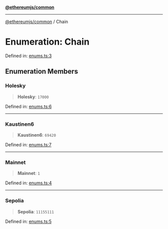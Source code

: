 [**@ethereumjs/common**](../README.md)

***

[@ethereumjs/common](../README.md) / Chain

# Enumeration: Chain

Defined in: [enums.ts:3](https://github.com/Dargon789/ethereumjs-monorepo/blob/master/packages/common/src/enums.ts#L3)

## Enumeration Members

### Holesky

> **Holesky**: `17000`

Defined in: [enums.ts:6](https://github.com/Dargon789/ethereumjs-monorepo/blob/master/packages/common/src/enums.ts#L6)

***

### Kaustinen6

> **Kaustinen6**: `69420`

Defined in: [enums.ts:7](https://github.com/Dargon789/ethereumjs-monorepo/blob/master/packages/common/src/enums.ts#L7)

***

### Mainnet

> **Mainnet**: `1`

Defined in: [enums.ts:4](https://github.com/Dargon789/ethereumjs-monorepo/blob/master/packages/common/src/enums.ts#L4)

***

### Sepolia

> **Sepolia**: `11155111`

Defined in: [enums.ts:5](https://github.com/Dargon789/ethereumjs-monorepo/blob/master/packages/common/src/enums.ts#L5)
